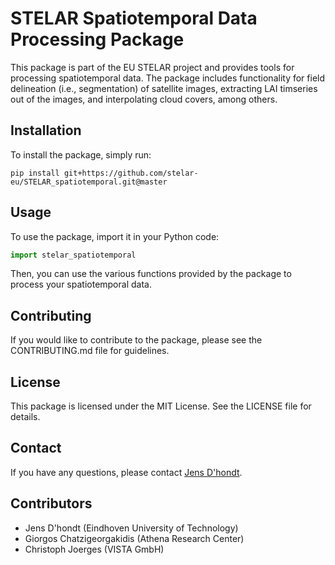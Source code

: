 # STELAR Spatiotemporal Data Processing Package

This package is part of the EU STELAR project and provides tools for processing spatiotemporal data. The package includes functionality for field delineation (i.e., segmentation) of satellite images, extracting LAI timseries out of the images, and interpolating cloud covers, among others.

## Installation

To install the package, simply run:
```
pip install git+https://github.com/stelar-eu/STELAR_spatiotemporal.git@master
```

## Usage

To use the package, import it in your Python code:

```python
import stelar_spatiotemporal
```

Then, you can use the various functions provided by the package to process your spatiotemporal data.

## Contributing
If you would like to contribute to the package, please see the CONTRIBUTING.md file for guidelines.

## License
This package is licensed under the MIT License. See the LICENSE file for details.

## Contact
If you have any questions, please contact [Jens D'hondt](mailto:j.e.d.hondt@tue.nl).

## Contributors
- Jens D'hondt (Eindhoven University of Technology)
- Giorgos Chatzigeorgakidis (Athena Research Center)
- Christoph Joerges (VISTA GmbH)
